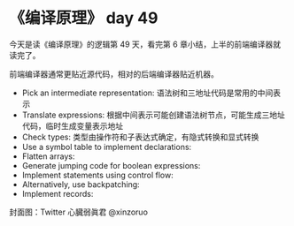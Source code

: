 # 《编译原理》 day 49

今天是读《编译原理》的逻辑第 49 天，看完第 6 章小结，上半的前端编译器就读完了。

前端编译器通常更贴近源代码，相对的后端编译器贴近机器。

+ Pick an intermediate representation: 语法树和三地址代码是常用的中间表示
+ Translate expressions: 根据中间表示可能创建语法树节点，可能生成三地址代码，临时生成变量表示地址
+ Check types: 类型由操作符和子表达式确定，有隐式转换和显式转换
+ Use a symbol table to implement declarations: 
+ Flatten arrays: 
+ Generate jumping code for boolean expressions:
+ Implement statements using control flow:
+ Alternatively, use backpatching:
+ Implement records: 


封面图：Twitter 心臓弱眞君 @xinzoruo